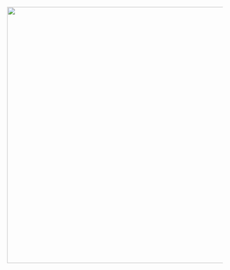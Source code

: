 <p align="center">
  <img src="https://i.pinimg.com/736x/45/d2/ef/45d2ef602219a1b0d109fc54efbaf580.jpg" width="600" />
</p>

<!--
**rimshashoaib04/rimshashoaib04** is a ✨ _special_ ✨ repository because its `README.md` (this file) appears on your GitHub profile.

Here are some ideas to get you started:

- 🔭 I’m currently working on ...
- 🌱 I’m currently learning ...
- 👯 I’m looking to collaborate on ...
- 🤔 I’m looking for help with ...
- 💬 Ask me about ...
- 📫 How to reach me: ...
- 😄 Pronouns: ...
- ⚡ Fun fact: ...
-->

